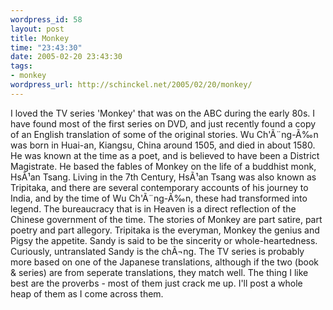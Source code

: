 ```yaml
--- 
wordpress_id: 58
layout: post
title: Monkey
time: "23:43:30"
date: 2005-02-20 23:43:30
tags: 
- monkey
wordpress_url: http://schinckel.net/2005/02/20/monkey/
---
```

I loved the TV series 'Monkey' that was on the ABC during the early 80s. I have found most of the first series on DVD, and just recently found a copy of an English translation of some of the original stories. Wu Ch'Ã¨ng-Ã‰n was born in Huai-an, Kiangsu, China around 1505, and died in about 1580. He was known at the time as a poet, and is believed to have been a District Magistrate. He based the fables of Monkey on the life of a buddhist monk, HsÃ¹an Tsang. Living in the 7th Century, HsÃ¹an Tsang was also known as Tripitaka, and there are several contemporary accounts of his journey to India, and by the time of Wu Ch'Ã¨ng-Ã‰n, these had transformed into legend. The bureaucracy that is in Heaven is a direct reflection of the Chinese government of the time. The stories of Monkey are part satire, part poetry and part allegory. Tripitaka is the everyman, Monkey the genius and Pigsy the appetite. Sandy is said to be the sincerity or whole-heartedness. Curiously, untranslated Sandy is the chÃ¬ng. The TV series is probably more based on one of the Japanese translations, although if the two (book & series) are from seperate translations, they match well. The thing I like best are the proverbs - most of them just crack me up. I'll post a whole heap of them as I come across them. 
